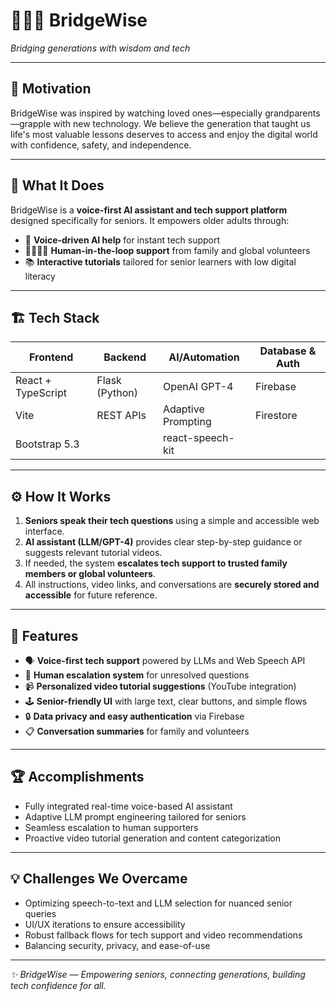 # 🧓🤝💡 BridgeWise  
*Bridging generations with wisdom and tech*

---

## 🌟 Motivation  
BridgeWise was inspired by watching loved ones—especially grandparents—grapple with new technology. We believe the generation that taught us life's most valuable lessons deserves to access and enjoy the digital world with confidence, safety, and independence.

---

## 💬 What It Does  
BridgeWise is a **voice-first AI assistant and tech support platform** designed specifically for seniors. It empowers older adults through:
- 🎤 **Voice-driven AI help** for instant tech support
- 👨‍👩‍👧‍👦 **Human-in-the-loop support** from family and global volunteers
- 📚 **Interactive tutorials** tailored for senior learners with low digital literacy

---

## 🏗️ Tech Stack

| Frontend            | Backend             | AI/Automation         | Database & Auth |
|---------------------|---------------------|-----------------------|-----------------|
| React + TypeScript  | Flask (Python)      | OpenAI GPT-4          | Firebase        |
| Vite                | REST APIs           | Adaptive Prompting    | Firestore       |
| Bootstrap 5.3       |                     | react-speech-kit      |                 |

---

## ⚙️ How It Works

1. **Seniors speak their tech questions** using a simple and accessible web interface.
2. **AI assistant (LLM/GPT-4)** provides clear step-by-step guidance or suggests relevant tutorial videos.
3. If needed, the system **escalates tech support to trusted family members or global volunteers**.
4. All instructions, video links, and conversations are **securely stored and accessible** for future reference.

---

## 🚀 Features

- 🗣️ **Voice-first tech support** powered by LLMs and Web Speech API  
- 👥 **Human escalation system** for unresolved questions  
- 📹 **Personalized video tutorial suggestions** (YouTube integration)  
- 🕹️ **Senior-friendly UI** with large text, clear buttons, and simple flows  
- 🔒 **Data privacy and easy authentication** via Firebase  
- 📋 **Conversation summaries** for family and volunteers

---

## 🏆 Accomplishments

- Fully integrated real-time voice-based AI assistant  
- Adaptive LLM prompt engineering tailored for seniors  
- Seamless escalation to human supporters  
- Proactive video tutorial generation and content categorization

---

## 💡 Challenges We Overcame

- Optimizing speech-to-text and LLM selection for nuanced senior queries  
- UI/UX iterations to ensure accessibility  
- Robust fallback flows for tech support and video recommendations  
- Balancing security, privacy, and ease-of-use

---


*✨ BridgeWise — Empowering seniors, connecting generations, building tech confidence for all.*
